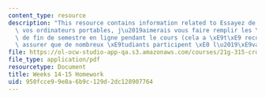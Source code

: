 ```yaml
---
content_type: resource
description: "This resource contains information related to Essayez de tous apporter\
  \ vos ordinateurs portables, j\u2019aimerais vous faire remplir les \xE9valuations\
  \ de fin de semestre en ligne pendant le cours (cela a \xE9t\xE9 recommand\xE9 pour\
  \ assurer que de nombreux \xE9tudiants participent \xE0 l\u2019\xE9valuation)."
file: https://ol-ocw-studio-app-qa.s3.amazonaws.com/courses/21g-315-cross-cultural-perspectives-on-contemporary-french-society-fall-2011/950fcce99e8a6b9c129d2dc128907764_MIT21G_315F11_hmkwk14_15.pdf
file_type: application/pdf
resourcetype: Document
title: Weeks 14-15 Homework
uid: 950fcce9-9e8a-6b9c-129d-2dc128907764
---
```

